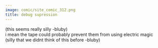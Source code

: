```yaml
---
image: comic/site_comic_312.png
title: debug supression
---
```

(this seems really silly -bluby)  
i mean the tape could probably prevent them from using electric magic  
(silly that we didnt think of this before -bluby)
